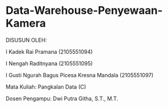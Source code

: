 # Data-Warehouse-Penyewaan-Kamera

DISUSUN OLEH:

I Kadek Rai Pramana 	                      (2105551094)

I Nengah Raditnyana 	                      (2105551095)

I Gusti Ngurah Bagus Picesa Kresna Mandala	(2105551097)


Mata Kuliah: Pangkalan Data (C)
 
 
Dosen Pengampu: Dwi Putra Githa, S.T., M.T.
